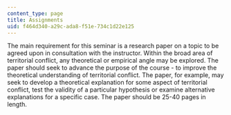 ```yaml
---
content_type: page
title: Assignments
uid: f464d340-a29c-ada8-f51e-734c1d22e125
---
```


The main requirement for this seminar is a research paper on a topic to be agreed upon in consultation with the instructor. Within the broad area of territorial conflict, any theoretical or empirical angle may be explored. The paper should seek to advance the purpose of the course - to improve the theoretical understanding of territorial conflict. The paper, for example, may seek to develop a theoretical explanation for some aspect of territorial conflict, test the validity of a particular hypothesis or examine alternative explanations for a specific case. The paper should be 25-40 pages in length.